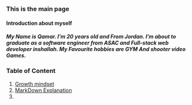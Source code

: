 ### This is the main page

#### Introduction about myself 

##### My Name is Qamar. I’m 20 years old and From Jordan. I’m about to graduate as a software engineer from ASAC and Full-stack web developer inshallah. My Favourite hobbies are GYM And shooter video Games.

### Table of Content 
1. [Growth mindset](https://qamaralkhatib.github.io/reading-notes/growthmindset)
2. [MarkDown Explanation](https://qamaralkhatib.github.io/reading-notes/read01)
3. 